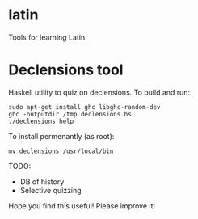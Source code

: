 latin
=====

Tools for learning Latin

Declensions tool
================

Haskell utility to quiz on declensions.  To build and run:

    sudo apt-get install ghc libghc-random-dev
    ghc -outputdir /tmp declensions.hs
    ./declensions help

To install permenantly (as root):

    mv declensions /usr/local/bin

TODO:
* DB of history
* Selective quizzing

Hope you find this useful!  Please improve it!
